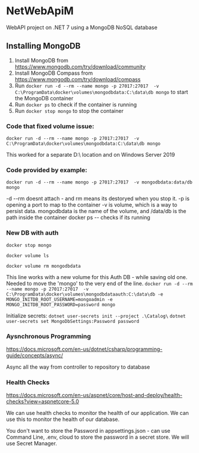 # NetWebApiM
WebAPI project on .NET 7 using a MongoDB NoSQL database

## Installing MongoDB

1. Install MongoDB from https://www.mongodb.com/try/download/community
2. Install MongoDB Compass from https://www.mongodb.com/try/download/compass
3. Run ```docker run -d --rm --name mongo -p 27017:27017  -v C:\ProgramData\docker\volumes\mongodbdata:C:\data\db mongo``` to start the MongoDB container
4. Run ```docker ps``` to check if the container is running
5. Run ```docker stop mongo``` to stop the container


### Code that fixed volume issue:
```docker run -d --rm --name mongo -p 27017:27017  -v C:\ProgramData\docker\volumes\mongodbdata:C:\data\db mongo```

This worked for a separate D:\ location and on Windows Server 2019

### Code provided by example: 
```docker run -d --rm --name mongo -p 27017:27017  -v mongodbdata:data/db mongo```

-d --rm doesnt attach - and rm means its destoryed when you stop it. 
-p is opening a port to map to the container
-v is volume, which is a way to persist data. mongodbdata is the name of the volume, and /data/db is the path inside the container
docker ps -- checks if its running

### New DB with auth
```docker stop mongo```

```docker volume ls```

```docker volume rm mongodbdata```

This line works with a new volume for this Auth DB - while saving old one. Needed to move the 'mongo' to the very end of the line.
```docker run -d --rm --name mongo -p 27017:27017  -v C:\ProgramData\docker\volumes\mongodbdataauth:C:\data\db -e MONGO_INITDB_ROOT_USERNAME=mongoadmin -e MONGO_INITDB_ROOT_PASSWORD=password mongo```

Initialize secrets: 
```dotnet user-secrets init --project .\Catalog\```
```dotnet user-secrets set MongoDbSettings:Password password```


### Aysnchronous Programming
https://docs.microsoft.com/en-us/dotnet/csharp/programming-guide/concepts/async/

Async all the way from controller to repository to database

### Health Checks
https://docs.microsoft.com/en-us/aspnet/core/host-and-deploy/health-checks?view=aspnetcore-5.0

We can use health checks to monitor the health of our application. We can use this to monitor the health of our database.

You don't want to store the Password in appsettings.json - can use Command Line, .env, cloud to store the password in a secret store. We will use Secret Manager.
